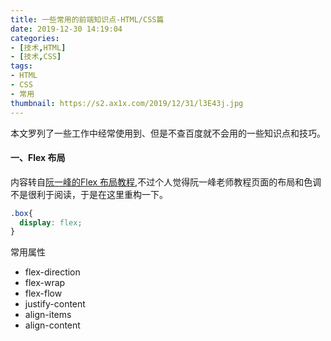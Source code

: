 ```yaml
---
title: 一些常用的前端知识点-HTML/CSS篇
date: 2019-12-30 14:19:04
categories:
- [技术,HTML]
- [技术,CSS]
tags:
- HTML
- CSS
- 常用
thumbnail: https://s2.ax1x.com/2019/12/31/l3E43j.jpg
---
```

本文罗列了一些工作中经常使用到、但是不查百度就不会用的一些知识点和技巧。
<!-- more -->
#### 一、Flex 布局
内容转自[阮一峰的Flex 布局教程](http://www.ruanyifeng.com/blog/2015/07/flex-grammar.html),不过个人觉得阮一峰老师教程页面的布局和色调不是很利于阅读，于是在这里重构一下。
```css
.box{
  display: flex;
}
```
常用属性
* flex-direction
* flex-wrap
* flex-flow
* justify-content
* align-items
* align-content

